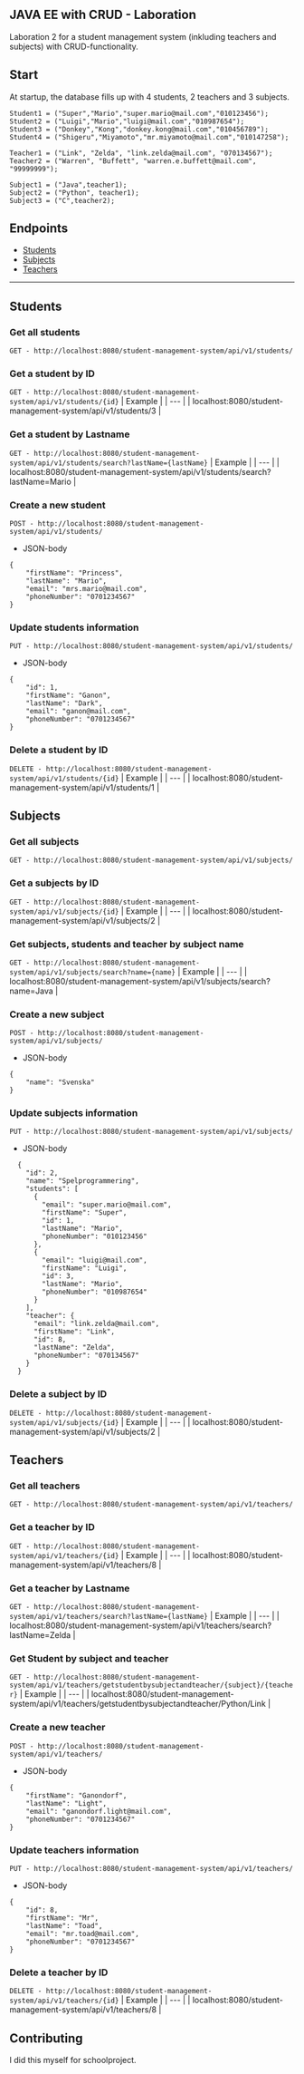 ## JAVA EE with CRUD - Laboration
Laboration 2 for a student management system (inkluding teachers and subjects) with CRUD-functionality.

## Start
At startup, the database fills up with 4 students, 2 teachers and 3 subjects.
```
Student1 = ("Super","Mario","super.mario@mail.com","010123456");
Student2 = ("Luigi","Mario","luigi@mail.com","010987654");
Student3 = ("Donkey","Kong","donkey.kong@mail.com","010456789");
Student4 = ("Shigeru","Miyamoto","mr.miyamoto@mail.com","010147258");
```
```
Teacher1 = ("Link", "Zelda", "link.zelda@mail.com", "070134567");
Teacher2 = ("Warren", "Buffett", "warren.e.buffett@mail.com", "99999999");
```
```
Subject1 = ("Java",teacher1);
Subject2 = ("Python", teacher1);
Subject3 = ("C",teacher2);
```

## Endpoints
- [Students](#students)
- [Subjects](#subjects)
- [Teachers](#teachers)
---
## Students
### Get all students
``
GET - http://localhost:8080/student-management-system/api/v1/students/
``

### Get a student by ID
``
GET - http://localhost:8080/student-management-system/api/v1/students/{id}
``
| Example |
| --- |
| localhost:8080/student-management-system/api/v1/students/3 |

### Get a student by Lastname
``
GET - http://localhost:8080/student-management-system/api/v1/students/search?lastName={lastName}
``
| Example |
| --- |
| localhost:8080/student-management-system/api/v1/students/search?lastName=Mario |

### Create a new student
``
POST - http://localhost:8080/student-management-system/api/v1/students/
``
- JSON-body
```
{
	"firstName": "Princess",
	"lastName": "Mario",
	"email": "mrs.mario@mail.com",
	"phoneNumber": "0701234567"
}
```

### Update students information
``
PUT - http://localhost:8080/student-management-system/api/v1/students/
``
- JSON-body
```
{
	"id": 1,
	"firstName": "Ganon",
	"lastName": "Dark",
	"email": "ganon@mail.com",
	"phoneNumber": "0701234567"
}
```

### Delete a student by ID
``
DELETE - http://localhost:8080/student-management-system/api/v1/students/{id}
``
| Example |
| --- |
| localhost:8080/student-management-system/api/v1/students/1 |

## Subjects
### Get all subjects
``
GET - http://localhost:8080/student-management-system/api/v1/subjects/
``

### Get a subjects by ID
``
GET - http://localhost:8080/student-management-system/api/v1/subjects/{id}
``
| Example |
| --- |
| localhost:8080/student-management-system/api/v1/subjects/2 |

### Get subjects, students and teacher by subject name
``
GET - http://localhost:8080/student-management-system/api/v1/subjects/search?name={name}
``
| Example |
| --- |
| localhost:8080/student-management-system/api/v1/subjects/search?name=Java |

### Create a new subject
``
POST - http://localhost:8080/student-management-system/api/v1/subjects/
``
- JSON-body
```
{
	"name": "Svenska"
}
```

### Update subjects information
``
PUT - http://localhost:8080/student-management-system/api/v1/subjects/
``
- JSON-body
```
  {
    "id": 2,
    "name": "Spelprogrammering",
    "students": [
      {
        "email": "super.mario@mail.com",
        "firstName": "Super",
        "id": 1,
        "lastName": "Mario",
        "phoneNumber": "010123456"
      },
      {
        "email": "luigi@mail.com",
        "firstName": "Luigi",
        "id": 3,
        "lastName": "Mario",
        "phoneNumber": "010987654"
      }
    ],
    "teacher": {
      "email": "link.zelda@mail.com",
      "firstName": "Link",
      "id": 8,
      "lastName": "Zelda",
      "phoneNumber": "070134567"
    }
  }
```

### Delete a subject by ID
``
DELETE - http://localhost:8080/student-management-system/api/v1/subjects/{id}
``
| Example |
| --- |
| localhost:8080/student-management-system/api/v1/subjects/2 |

## Teachers
### Get all teachers
``
GET - http://localhost:8080/student-management-system/api/v1/teachers/
``

### Get a teacher by ID
``
GET - http://localhost:8080/student-management-system/api/v1/teachers/{id}
``
| Example |
| --- |
| localhost:8080/student-management-system/api/v1/teachers/8 |

### Get a teacher by Lastname
``
GET - http://localhost:8080/student-management-system/api/v1/teachers/search?lastName={lastName}
``
| Example |
| --- |
| localhost:8080/student-management-system/api/v1/teachers/search?lastName=Zelda |

### Get Student by subject and teacher
``
GET - http://localhost:8080/student-management-system/api/v1/teachers/getstudentbysubjectandteacher/{subject}/{teacher}
``
| Example |
| --- |
| localhost:8080/student-management-system/api/v1/teachers/getstudentbysubjectandteacher/Python/Link |

### Create a new teacher
``
POST - http://localhost:8080/student-management-system/api/v1/teachers/
``
- JSON-body
```
{
	"firstName": "Ganondorf",
	"lastName": "Light",
	"email": "ganondorf.light@mail.com",
	"phoneNumber": "0701234567"
}
```

### Update teachers information
``
PUT - http://localhost:8080/student-management-system/api/v1/teachers/
``
- JSON-body
```
{
	"id": 8,
	"firstName": "Mr",
	"lastName": "Toad",
	"email": "mr.toad@mail.com",
	"phoneNumber": "0701234567"
}
```

### Delete a teacher by ID
``
DELETE - http://localhost:8080/student-management-system/api/v1/teachers/{id}
``
| Example |
| --- |
| localhost:8080/student-management-system/api/v1/teachers/8 |

## Contributing
I did this myself for schoolproject.
